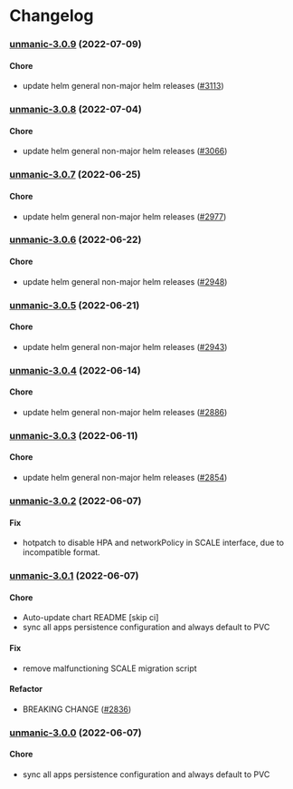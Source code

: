 # Changelog<br>


<a name="unmanic-3.0.9"></a>
### [unmanic-3.0.9](https://github.com/truecharts/apps/compare/unmanic-3.0.8...unmanic-3.0.9) (2022-07-09)

#### Chore

* update helm general non-major helm releases ([#3113](https://github.com/truecharts/apps/issues/3113))



<a name="unmanic-3.0.8"></a>
### [unmanic-3.0.8](https://github.com/truecharts/apps/compare/unmanic-3.0.7...unmanic-3.0.8) (2022-07-04)

#### Chore

* update helm general non-major helm releases ([#3066](https://github.com/truecharts/apps/issues/3066))



<a name="unmanic-3.0.7"></a>
### [unmanic-3.0.7](https://github.com/truecharts/apps/compare/unmanic-3.0.6...unmanic-3.0.7) (2022-06-25)

#### Chore

* update helm general non-major helm releases ([#2977](https://github.com/truecharts/apps/issues/2977))



<a name="unmanic-3.0.6"></a>
### [unmanic-3.0.6](https://github.com/truecharts/apps/compare/unmanic-3.0.5...unmanic-3.0.6) (2022-06-22)

#### Chore

* update helm general non-major helm releases ([#2948](https://github.com/truecharts/apps/issues/2948))



<a name="unmanic-3.0.5"></a>
### [unmanic-3.0.5](https://github.com/truecharts/apps/compare/unmanic-3.0.4...unmanic-3.0.5) (2022-06-21)

#### Chore

* update helm general non-major helm releases ([#2943](https://github.com/truecharts/apps/issues/2943))



<a name="unmanic-3.0.4"></a>
### [unmanic-3.0.4](https://github.com/truecharts/apps/compare/unmanic-3.0.3...unmanic-3.0.4) (2022-06-14)

#### Chore

* update helm general non-major helm releases ([#2886](https://github.com/truecharts/apps/issues/2886))



<a name="unmanic-3.0.3"></a>
### [unmanic-3.0.3](https://github.com/truecharts/apps/compare/unmanic-3.0.2...unmanic-3.0.3) (2022-06-11)

#### Chore

* update helm general non-major helm releases ([#2854](https://github.com/truecharts/apps/issues/2854))



<a name="unmanic-3.0.2"></a>
### [unmanic-3.0.2](https://github.com/truecharts/apps/compare/unmanic-3.0.1...unmanic-3.0.2) (2022-06-07)

#### Fix

* hotpatch to disable HPA and networkPolicy in SCALE interface, due to incompatible format.



<a name="unmanic-3.0.1"></a>
### [unmanic-3.0.1](https://github.com/truecharts/apps/compare/unmanic-2.0.22...unmanic-3.0.1) (2022-06-07)

#### Chore

* Auto-update chart README [skip ci]
* sync all apps persistence configuration and always default to PVC

#### Fix

* remove malfunctioning SCALE migration script

#### Refactor

* BREAKING CHANGE ([#2836](https://github.com/truecharts/apps/issues/2836))



<a name="unmanic-3.0.0"></a>
### [unmanic-3.0.0](https://github.com/truecharts/apps/compare/unmanic-2.0.22...unmanic-3.0.0) (2022-06-07)

#### Chore

* sync all apps persistence configuration and always default to PVC
